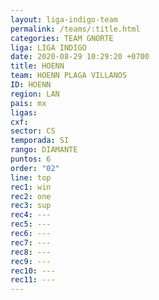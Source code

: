 ```yaml
---
layout: liga-indigo-team
permalink: /teams/:title.html
categories: TEAM GNORTE
liga: LIGA INDIGO
date: 2020-08-29 10:29:20 +0700
title: HOENN
team: HOENN PLAGA VILLANOS
ID: HOENN
region: LAN
pais: mx
ligas: 
cxf: 
sector: CS
temporada: SI
rango: DIAMANTE
puntos: 6
order: "02"
line: top
rec1: win
rec2: one
rec3: sup
rec4: ---
rec5: ---
rec6: ---
rec7: ---
rec8: ---
rec9: ---
rec10: ---
rec11: ---
---
```

